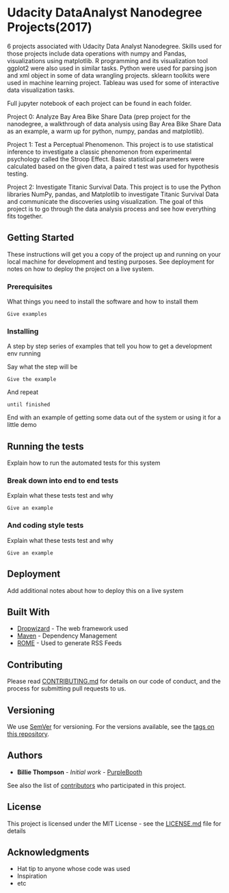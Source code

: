 # Udacity DataAnalyst Nanodegree Projects(2017)

6 projects associated with Udacity Data Analyst Nanodegree. Skills used for those projects include data operations with numpy and Pandas, visualizations using matplotlib. R programming and its visualization tool ggplot2 were also used in similar tasks. Python were used for parsing json and xml object in some of data wrangling projects. sklearn toolkits were used in machine learning project. Tableau was used for some of interactive data visualization tasks.  

Full jupyter notebook of each project can be found in each folder.   

Project 0: Analyze Bay Area Bike Share Data (prep project for the nanodegree, a walkthrough of data analysis using Bay Area Bike Share Data as an example, a warm up for python, numpy, pandas and matplotlib).  

Project 1: Test a Perceptual Phenomenon. This project is to use statistical inference to investigate a classic phenomenon from experimental psychology called the Stroop Effect. Basic statistical parameters were calculated based on the given data, a paired t test was used for hypothesis testing.

Project 2: Investigate Titanic Survival Data. This project is to use the Python libraries NumPy, pandas, and Matplotlib to investigate Titanic Survival Data and communicate the discoveries using visualization. The goal of this project is to go through the data analysis process and see how everything fits together.



## Getting Started

These instructions will get you a copy of the project up and running on your local machine for development and testing purposes. See deployment for notes on how to deploy the project on a live system.

### Prerequisites

What things you need to install the software and how to install them

```
Give examples
```

### Installing

A step by step series of examples that tell you how to get a development env running

Say what the step will be

```
Give the example
```

And repeat

```
until finished
```

End with an example of getting some data out of the system or using it for a little demo

## Running the tests

Explain how to run the automated tests for this system

### Break down into end to end tests

Explain what these tests test and why

```
Give an example
```

### And coding style tests

Explain what these tests test and why

```
Give an example
```

## Deployment

Add additional notes about how to deploy this on a live system

## Built With

* [Dropwizard](http://www.dropwizard.io/1.0.2/docs/) - The web framework used
* [Maven](https://maven.apache.org/) - Dependency Management
* [ROME](https://rometools.github.io/rome/) - Used to generate RSS Feeds

## Contributing

Please read [CONTRIBUTING.md](https://gist.github.com/PurpleBooth/b24679402957c63ec426) for details on our code of conduct, and the process for submitting pull requests to us.

## Versioning

We use [SemVer](http://semver.org/) for versioning. For the versions available, see the [tags on this repository](https://github.com/your/project/tags). 

## Authors

* **Billie Thompson** - *Initial work* - [PurpleBooth](https://github.com/PurpleBooth)

See also the list of [contributors](https://github.com/your/project/contributors) who participated in this project.

## License

This project is licensed under the MIT License - see the [LICENSE.md](LICENSE.md) file for details

## Acknowledgments

* Hat tip to anyone whose code was used
* Inspiration
* etc

